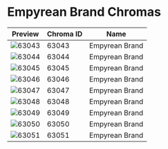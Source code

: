 # Empyrean Brand Chromas

| Preview | Chroma ID | Name |
|---------|-----------|------|
| ![63043](https://raw.communitydragon.org/latest/plugins/rcp-be-lol-game-data/global/default/v1/champion-chroma-images/63/63043.png) | 63043 | Empyrean Brand |
| ![63044](https://raw.communitydragon.org/latest/plugins/rcp-be-lol-game-data/global/default/v1/champion-chroma-images/63/63044.png) | 63044 | Empyrean Brand |
| ![63045](https://raw.communitydragon.org/latest/plugins/rcp-be-lol-game-data/global/default/v1/champion-chroma-images/63/63045.png) | 63045 | Empyrean Brand |
| ![63046](https://raw.communitydragon.org/latest/plugins/rcp-be-lol-game-data/global/default/v1/champion-chroma-images/63/63046.png) | 63046 | Empyrean Brand |
| ![63047](https://raw.communitydragon.org/latest/plugins/rcp-be-lol-game-data/global/default/v1/champion-chroma-images/63/63047.png) | 63047 | Empyrean Brand |
| ![63048](https://raw.communitydragon.org/latest/plugins/rcp-be-lol-game-data/global/default/v1/champion-chroma-images/63/63048.png) | 63048 | Empyrean Brand |
| ![63049](https://raw.communitydragon.org/latest/plugins/rcp-be-lol-game-data/global/default/v1/champion-chroma-images/63/63049.png) | 63049 | Empyrean Brand |
| ![63050](https://raw.communitydragon.org/latest/plugins/rcp-be-lol-game-data/global/default/v1/champion-chroma-images/63/63050.png) | 63050 | Empyrean Brand |
| ![63051](https://raw.communitydragon.org/latest/plugins/rcp-be-lol-game-data/global/default/v1/champion-chroma-images/63/63051.png) | 63051 | Empyrean Brand |